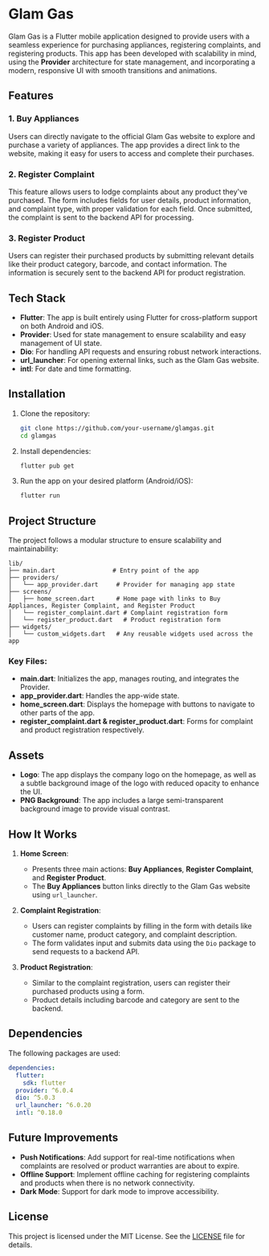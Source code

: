 
# Glam Gas

Glam Gas is a Flutter mobile application designed to provide users with a seamless experience for purchasing appliances, registering complaints, and registering products. This app has been developed with scalability in mind, using the **Provider** architecture for state management, and incorporating a modern, responsive UI with smooth transitions and animations.

## Features

### 1. **Buy Appliances**
Users can directly navigate to the official Glam Gas website to explore and purchase a variety of appliances. The app provides a direct link to the website, making it easy for users to access and complete their purchases.

### 2. **Register Complaint**
This feature allows users to lodge complaints about any product they've purchased. The form includes fields for user details, product information, and complaint type, with proper validation for each field. Once submitted, the complaint is sent to the backend API for processing.

### 3. **Register Product**
Users can register their purchased products by submitting relevant details like their product category, barcode, and contact information. The information is securely sent to the backend API for product registration.

## Tech Stack

- **Flutter**: The app is built entirely using Flutter for cross-platform support on both Android and iOS.
- **Provider**: Used for state management to ensure scalability and easy management of UI state.
- **Dio**: For handling API requests and ensuring robust network interactions.
- **url_launcher**: For opening external links, such as the Glam Gas website.
- **intl**: For date and time formatting.

## Installation

1. Clone the repository:
    ```bash
    git clone https://github.com/your-username/glamgas.git
    cd glamgas
    ```

2. Install dependencies:
    ```bash
    flutter pub get
    ```

3. Run the app on your desired platform (Android/iOS):
    ```bash
    flutter run
    ```

## Project Structure

The project follows a modular structure to ensure scalability and maintainability:

```plaintext
lib/
├── main.dart                # Entry point of the app
├── providers/
│   └── app_provider.dart     # Provider for managing app state
├── screens/
│   ├── home_screen.dart      # Home page with links to Buy Appliances, Register Complaint, and Register Product
│   └── register_complaint.dart # Complaint registration form
│   └── register_product.dart   # Product registration form
├── widgets/
│   └── custom_widgets.dart   # Any reusable widgets used across the app
```

### Key Files:
- **main.dart**: Initializes the app, manages routing, and integrates the Provider.
- **app_provider.dart**: Handles the app-wide state.
- **home_screen.dart**: Displays the homepage with buttons to navigate to other parts of the app.
- **register_complaint.dart & register_product.dart**: Forms for complaint and product registration respectively.

## Assets

- **Logo**: The app displays the company logo on the homepage, as well as a subtle background image of the logo with reduced opacity to enhance the UI.
- **PNG Background**: The app includes a large semi-transparent background image to provide visual contrast.

## How It Works

1. **Home Screen**: 
   - Presents three main actions: **Buy Appliances**, **Register Complaint**, and **Register Product**. 
   - The **Buy Appliances** button links directly to the Glam Gas website using `url_launcher`.

2. **Complaint Registration**: 
   - Users can register complaints by filling in the form with details like customer name, product category, and complaint description.
   - The form validates input and submits data using the `Dio` package to send requests to a backend API.

3. **Product Registration**: 
   - Similar to the complaint registration, users can register their purchased products using a form.
   - Product details including barcode and category are sent to the backend.

## Dependencies

The following packages are used:

```yaml
dependencies:
  flutter:
    sdk: flutter
  provider: ^6.0.4
  dio: ^5.0.3
  url_launcher: ^6.0.20
  intl: ^0.18.0
```

## Future Improvements

- **Push Notifications**: Add support for real-time notifications when complaints are resolved or product warranties are about to expire.
- **Offline Support**: Implement offline caching for registering complaints and products when there is no network connectivity.
- **Dark Mode**: Support for dark mode to improve accessibility.

## License

This project is licensed under the MIT License. See the [LICENSE](LICENSE) file for details.
